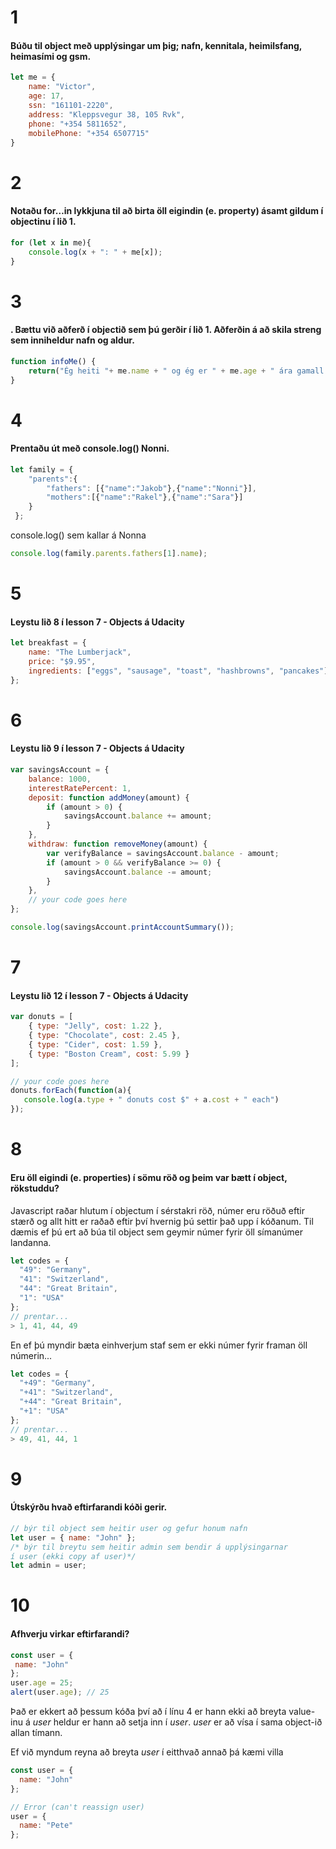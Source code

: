 # 1
#### Búðu til object með upplýsingar um þig; nafn, kennitala, heimilsfang, heimasími og gsm.

```js
let me = {
    name: "Victor",
    age: 17,
    ssn: "161101-2220",
    address: "Kleppsvegur 38, 105 Rvk",
    phone: "+354 5811652",
    mobilePhone: "+354 6507715"
}
```

# 2
#### Notaðu for…in lykkjuna til að birta öll eigindin (e. property) ásamt gildum í objectinu í lið 1.

```js
for (let x in me){
    console.log(x + ": " + me[x]);
}
```

# 3
#### . Bættu við aðferð í objectið sem þú gerðir í lið 1. Aðferðin á að skila streng sem inniheldur nafn og aldur.
```js
function infoMe() {
    return("Ég heiti "+ me.name + " og ég er " + me.age + " ára gamall.")
}
```
# 4
#### Prentaðu út með console.log() Nonni. 
```js
let family = {
    "parents":{
        "fathers": [{"name":"Jakob"},{"name":"Nonni"}],
        "mothers":[{"name":"Rakel"},{"name":"Sara"}]
    }
 };
```
console.log() sem kallar á Nonna

```js
console.log(family.parents.fathers[1].name);
```

# 5
#### Leystu lið 8 í lesson 7 - Objects á Udacity
```js
let breakfast = {
    name: "The Lumberjack",
    price: "$9.95",
    ingredients: ["eggs", "sausage", "toast", "hashbrowns", "pancakes"]
};
```

# 6
#### Leystu lið 9 í lesson 7 - Objects á Udacity
```js
var savingsAccount = {
    balance: 1000,
    interestRatePercent: 1,
    deposit: function addMoney(amount) {
        if (amount > 0) {
            savingsAccount.balance += amount;
        }
    },
    withdraw: function removeMoney(amount) {
        var verifyBalance = savingsAccount.balance - amount;
        if (amount > 0 && verifyBalance >= 0) {
            savingsAccount.balance -= amount;
        }
    },
    // your code goes here
};

console.log(savingsAccount.printAccountSummary());
```

# 7
#### Leystu lið 12 í lesson 7 - Objects á Udacity
```js
var donuts = [
    { type: "Jelly", cost: 1.22 },
    { type: "Chocolate", cost: 2.45 },
    { type: "Cider", cost: 1.59 },
    { type: "Boston Cream", cost: 5.99 }
];

// your code goes here
donuts.forEach(function(a){
   console.log(a.type + " donuts cost $" + a.cost + " each") 
});
```

# 8
#### Eru öll eigindi (e. properties) í sömu röð og þeim var bætt í object, rökstuddu? 

Javascript raðar hlutum í objectum í sérstakri röð, númer eru röðuð eftir stærð og allt hitt er raðað eftir því hvernig þú settir það upp í kóðanum. Til dæmis ef þú ert að búa til object sem geymir númer fyrir öll símanúmer landanna.
```js
let codes = {
  "49": "Germany",
  "41": "Switzerland",
  "44": "Great Britain",
  "1": "USA"
};
// prentar...
> 1, 41, 44, 49
```
En ef þú myndir bæta einhverjum staf sem er ekki númer fyrir framan öll númerin...
```js
let codes = {
  "+49": "Germany",
  "+41": "Switzerland",
  "+44": "Great Britain",
  "+1": "USA"
};
// prentar...
> 49, 41, 44, 1
```

# 9
#### Útskýrðu hvað eftirfarandi kóði gerir.
```js
// býr til object sem heitir user og gefur honum nafn
let user = { name: "John" };
/* býr til breytu sem heitir admin sem bendir á upplýsingarnar
í user (ekki copy af user)*/
let admin = user;
```

# 10
#### Afhverju virkar eftirfarandi?
```js
const user = {
 name: "John"
};
user.age = 25;
alert(user.age); // 25
```
Það er ekkert að þessum kóða því að í línu 4 er hann ekki að breyta value-inu á *user* heldur er hann að setja inn í *user*. *user* er að vísa í sama object-ið allan tímann.

Ef við myndum reyna að breyta *user* í eitthvað annað þá kæmi villa
```js
const user = {
  name: "John"
};

// Error (can't reassign user)
user = {
  name: "Pete"
};
```